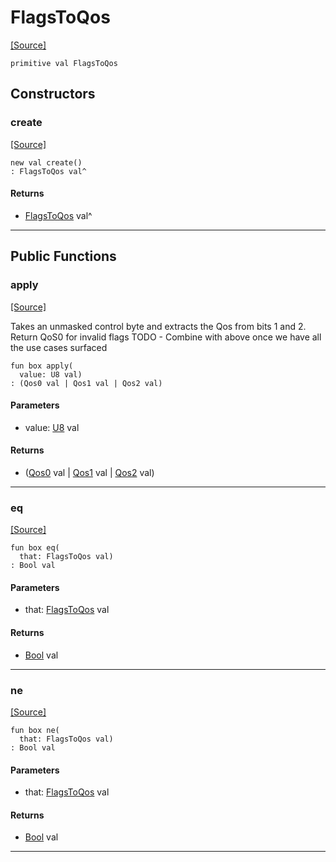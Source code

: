 # FlagsToQos
<span class="source-link">[[Source]](src/mqtt-publisher/flagFunctions.md#L-0-3)</span>
```pony
primitive val FlagsToQos
```

## Constructors

### create
<span class="source-link">[[Source]](src/mqtt-publisher/flagFunctions.md#L-0-3)</span>


```pony
new val create()
: FlagsToQos val^
```

#### Returns

* [FlagsToQos](mqtt-publisher-FlagsToQos.md) val^

---

## Public Functions

### apply
<span class="source-link">[[Source]](src/mqtt-publisher/flagFunctions.md#L-0-3)</span>


Takes an unmasked control byte and extracts the Qos from bits 1 and 2.
Return QoS0 for invalid flags
TODO - Combine with above once we have all the use cases surfaced


```pony
fun box apply(
  value: U8 val)
: (Qos0 val | Qos1 val | Qos2 val)
```
#### Parameters

*   value: [U8](builtin-U8.md) val

#### Returns

* ([Qos0](mqtt-primitives-Qos0.md) val | [Qos1](mqtt-primitives-Qos1.md) val | [Qos2](mqtt-primitives-Qos2.md) val)

---

### eq
<span class="source-link">[[Source]](src/mqtt-publisher/flagFunctions.md#L-0-3)</span>


```pony
fun box eq(
  that: FlagsToQos val)
: Bool val
```
#### Parameters

*   that: [FlagsToQos](mqtt-publisher-FlagsToQos.md) val

#### Returns

* [Bool](builtin-Bool.md) val

---

### ne
<span class="source-link">[[Source]](src/mqtt-publisher/flagFunctions.md#L-0-3)</span>


```pony
fun box ne(
  that: FlagsToQos val)
: Bool val
```
#### Parameters

*   that: [FlagsToQos](mqtt-publisher-FlagsToQos.md) val

#### Returns

* [Bool](builtin-Bool.md) val

---

